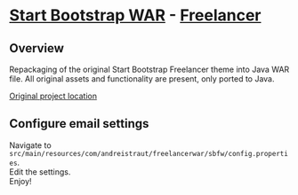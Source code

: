 # [Start Bootstrap WAR](http://startbootstrap.com/) - [Freelancer](http://startbootstrap.com/template-overviews/freelancer/)

## Overview
Repackaging of the original Start Bootstrap Freelancer theme into Java WAR file.
All original assets and functionality are present, only ported to Java.

[Original project location](https://github.com/BlackrockDigital/startbootstrap-freelancer)

## Configure email settings
Navigate to `src/main/resources/com/andreistraut/freelancerwar/sbfw/config.properties`.  
Edit the settings.  
Enjoy!